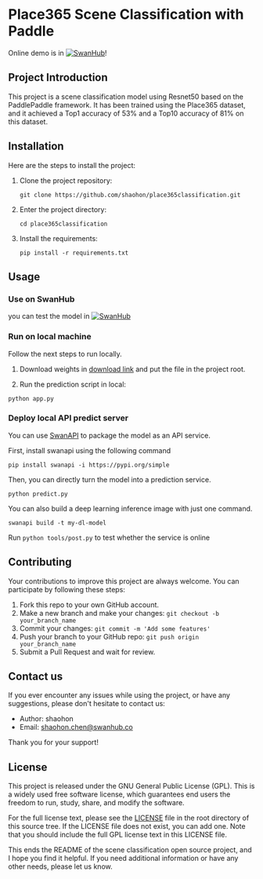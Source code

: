 # Place365 Scene Classification with Paddle
Online demo is in [![SwanHub](https://img.shields.io/static/v1?label=Demo&message=SwanHub&color=blue)](https://swanhub.co/shaohon/place365classification/demo)!

## Project Introduction

This project is a scene classification model using Resnet50 based on the PaddlePaddle framework. It has been trained using the Place365 dataset, and it achieved a Top1 accuracy of 53% and a Top10 accuracy of 81% on this dataset.

## Installation

Here are the steps to install the project:

1. Clone the project repository:

   ```shell
   git clone https://github.com/shaohon/place365classification.git
   ```

2. Enter the project directory:

   ```shell
   cd place365classification
   ```

3. Install the requirements:

   ```shell
   pip install -r requirements.txt
   ```

## Usage

### Use on SwanHub

you can test the model in [![SwanHub](https://img.shields.io/static/v1?label=Demo&message=SwanHub&color=blue)](https://swanhub.co/shaohon/place365classification/demo)

### Run on local machine

Follow the next steps to run locally.

1. Download weights in [download link](https://swanhub.co/shaohon/place365classification/blob/main?path=place365.pdparams)
and put the file in the project root.

3. Run the prediction script in local:

```shell
python app.py
```

### Deploy local API predict server

You can use [SwanAPI](https://github.com/SwanHubX/SwanAPI/blob/main/README_EN.md) to package the model as an API service.

First, install swanapi using the following command

```shell
pip install swanapi -i https://pypi.org/simple
```

Then, you can directly turn the model into a prediction service.

```shell
python predict.py
```

You can also build a deep learning inference image with just one command.

```shell
swanapi build -t my-dl-model
```

Run ```python tools/post.py``` to test whether the service is online

## Contributing

Your contributions to improve this project are always welcome. You can participate by following these steps:

1. Fork this repo to your own GitHub account.
2. Make a new branch and make your changes: `git checkout -b your_branch_name`
3. Commit your changes: `git commit -m 'Add some features'`
4. Push your branch to your GitHub repo: `git push origin your_branch_name`
5. Submit a Pull Request and wait for review.

## Contact us

If you ever encounter any issues while using the project, or have any suggestions, please don't hesitate to contact us:

- Author: shaohon
- Email: shaohon.chen@swanhub.co

Thank you for your support!

## License

This project is released under the GNU General Public License (GPL). This is a widely used free software license, which guarantees end users the freedom to run, study, share, and modify the software.

For the full license text, please see the [LICENSE](LICENSE) file in the root directory of this source tree. If the LICENSE file does not exist, you can add one. Note that you should include the full GPL license text in this LICENSE file.

This ends the README of the scene classification open source project, and I hope you find it helpful. If you need additional information or have any other needs, please let us know.
